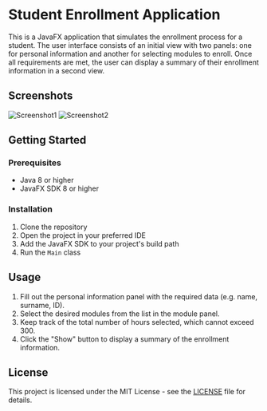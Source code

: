 # Student Enrollment Application

This is a JavaFX application that simulates the enrollment process for a student. The user interface consists of an initial view with two panels: one for personal information and another for selecting modules to enroll. Once all requirements are met, the user can display a summary of their enrollment information in a second view.

## Screenshots

![Screenshot1](https://i.ibb.co/fD62kSF/SS1.png)
![Screenshot2](https://i.ibb.co/1f6C3wB/SS2.png)

## Getting Started

### Prerequisites

- Java 8 or higher
- JavaFX SDK 8 or higher

### Installation

1. Clone the repository
2. Open the project in your preferred IDE
3. Add the JavaFX SDK to your project's build path
4. Run the `Main` class

## Usage

1. Fill out the personal information panel with the required data (e.g. name, surname, ID).
2. Select the desired modules from the list in the module panel.
3. Keep track of the total number of hours selected, which cannot exceed 300.
4. Click the "Show" button to display a summary of the enrollment information.

## License

This project is licensed under the MIT License - see the [LICENSE](https://opensource.org/license/mit/) file for details.


